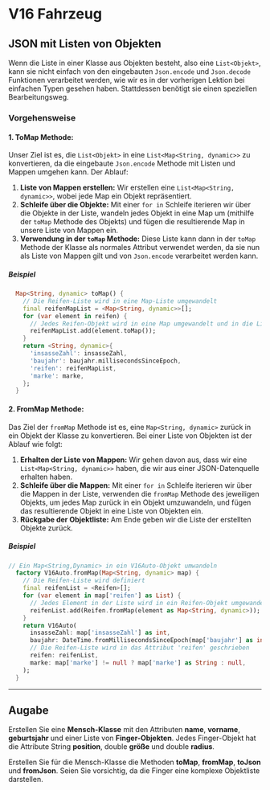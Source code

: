 # **V16 Fahrzeug**

## **JSON mit Listen von Objekten**

Wenn die Liste in einer Klasse aus Objekten besteht, also eine `List<Objekt>`, kann sie nicht einfach von den eingebauten `Json.encode` und `Json.decode` Funktionen verarbeitet werden, wie wir es in der vorherigen Lektion bei einfachen Typen gesehen haben. Stattdessen benötigt sie einen speziellen Bearbeitungsweg.

### **Vorgehensweise**

#### 1. **ToMap Methode:**

Unser Ziel ist es, die `List<Objekt>` in eine `List<Map<String, dynamic>>` zu konvertieren, da die eingebaute `Json.encode` Methode mit Listen und Mappen umgehen kann. Der Ablauf:

1. **Liste von Mappen erstellen:** Wir erstellen eine `List<Map<String, dynamic>>`, wobei jede Map ein Objekt repräsentiert.
2. **Schleife über die Objekte:** Mit einer `for in` Schleife iterieren wir über die Objekte in der Liste, wandeln jedes Objekt in eine Map um (mithilfe der `toMap` Methode des Objekts) und fügen die resultierende Map in unsere Liste von Mappen ein.
3. **Verwendung in der `toMap` Methode:** Diese Liste kann dann in der `toMap` Methode der Klasse als normales Attribut verwendet werden, da sie nun als Liste von Mappen gilt und von `Json.encode` verarbeitet werden kann.

##### **Beispiel**

```dart
  Map<String, dynamic> toMap() {
    // Die Reifen-Liste wird in eine Map-Liste umgewandelt
    final reifenMapList = <Map<String, dynamic>>[];
    for (var element in reifen) {
      // Jedes Reifen-Objekt wird in eine Map umgewandelt und in die Liste eingefügt
      reifenMapList.add(element.toMap());
    }
    return <String, dynamic>{
      'insasseZahl': insasseZahl,
      'baujahr': baujahr.millisecondsSinceEpoch,
      'reifen': reifenMapList,
      'marke': marke,
    };
  }
```

#### 2. **FromMap Methode:**

Das Ziel der `fromMap` Methode ist es, eine `Map<String, dynamic>` zurück in ein Objekt der Klasse zu konvertieren. Bei einer Liste von Objekten ist der Ablauf wie folgt:

1. **Erhalten der Liste von Mappen:** Wir gehen davon aus, dass wir eine `List<Map<String, dynamic>>` haben, die wir aus einer JSON-Datenquelle erhalten haben.
2. **Schleife über die Mappen:** Mit einer `for in` Schleife iterieren wir über die Mappen in der Liste, verwenden die `fromMap` Methode des jeweiligen Objekts, um jedes Map zurück in ein Objekt umzuwandeln, und fügen das resultierende Objekt in eine Liste von Objekten ein.
3. **Rückgabe der Objektliste:** Am Ende geben wir die Liste der erstellten Objekte zurück.

##### **Beispiel**

```dart
// Ein Map<String,Dynamic> in ein V16Auto-Objekt umwandeln
  factory V16Auto.fromMap(Map<String, dynamic> map) {
    // Die Reifen-Liste wird definiert
    final reifenList = <Reifen>[];
    for (var element in map['reifen'] as List) {
      // Jedes Element in der Liste wird in ein Reifen-Objekt umgewandelt und in die Liste eingefügt
      reifenList.add(Reifen.fromMap(element as Map<String, dynamic>));
    }
    return V16Auto(
      insasseZahl: map['insasseZahl'] as int,
      baujahr: DateTime.fromMillisecondsSinceEpoch(map['baujahr'] as int),
      // Die Reifen-Liste wird in das Attribut 'reifen' geschrieben
      reifen: reifenList,
      marke: map['marke'] != null ? map['marke'] as String : null,
    );
  }

```

---

## **Augabe**

Erstellen Sie eine **Mensch-Klasse** mit den Attributen **name**, **vorname**, **geburtsjahr** und einer Liste von **Finger-Objekten**. Jedes Finger-Objekt hat die Attribute String **position**, double **größe** und double **radius**.

Erstellen Sie für die Mensch-Klasse die Methoden **toMap**, **fromMap**, **toJson** und **fromJson**. Seien Sie vorsichtig, da die Finger eine komplexe Objektliste darstellen.
